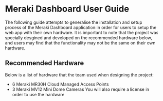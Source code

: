 # Meraki Dashboard User Guide
The following guide attempts to generalise the installation and setup process of the Meraki Dashboard application in order for users to setup the web app with their own hardware. It is important to note that the project was specially desgined and developed on the recommended hardware below, and users may find that the functionality may not be the same on their own hardware.

## Recommended Hardware
Below is a list of hardware that the team used when designing the project:
- 6 Meraki MR30H Cloud Managed Access Points
- 3 Meraki MV12 Mini Dome Cameras
You will also require a license in order to use the hardware

